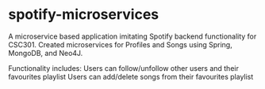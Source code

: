 # spotify-microservices

A microservice based application imitating Spotify backend functionality for CSC301. Created microservices for Profiles and Songs using Spring, MongoDB, and Neo4J. 

Functionality includes:
Users can follow/unfollow other users and their favourites playlist
Users can add/delete songs from their favourites playlist 
